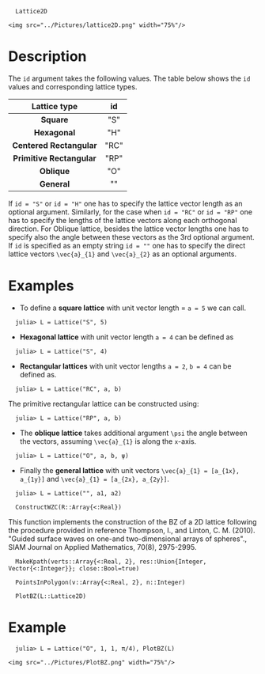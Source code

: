 
```@docs
  Lattice2D
```
```@raw html
<img src="../Pictures/lattice2D.png" width="75%"/>
```
# Description
  The `id` argument takes the following values. The table below shows the `id` values and corresponding lattice types.

| Lattice type              | id   |   
|:-------------------------:|:----:|
| **Square**                | "S"  |
| **Hexagonal**             | "H"  |
| **Centered Rectangular**  | "RC" |
| **Primitive Rectangular** | "RP" |
| **Oblique**               | "O"  |
| **General**               | ""   |

If `id = "S"` or `id = "H"` one has to specify the lattice vector length as an optional argument. Similarly, for the case when `id = "RC"` or `id = "RP"` one has to specify the lengths of the lattice vectors along each orthogonal direction. For Oblique lattice, besides the lattice vector lengths
one has to specify also the angle between these vectors as the 3rd optional argument. If `id` is specified as an empty string `id = ""` one has to specify the direct lattice vectors ``\vec{a}_{1}`` and ``\vec{a}_{2}``
as an optional arguments.


# Examples
* To define a **square lattice** with unit vector length = `a = 5` we can call.
```@julia-repl
  julia> L = Lattice("S", 5)
```
* **Hexagonal lattice** with unit vector length  `a = 4` can be defined as
```@julia-repl
  julia> L = Lattice("S", 4)
```
* **Rectangular lattices** with unit vector lengths `a = 2`, `b = 4` can be defined as.
```@julia-repl
  julia> L = Lattice("RC", a, b)
```
The primitive rectangular lattice can be constructed using:
```@julia-repl
  julia> L = Lattice("RP", a, b)
```
* The **oblique lattice** takes additional argument ``\psi`` the angle between the vectors, assuming ``\vec{a}_{1}`` is along the `x`-axis.

```@julia-repl
  julia> L = Lattice("O", a, b, ψ)
```
* Finally the **general lattice** with unit vectors ``\vec{a}_{1} = [a_{1x}, a_{1y}]`` and ``\vec{a}_{1} = [a_{2x}, a_{2y}]``.

```@julia-repl
  julia> L = Lattice("", a1, a2)
```
```@docs
  ConstructWZC(R::Array{<:Real})
```
This function implements the construction of the BZ of a 2D lattice following the procedure provided in reference
Thompson, I., and Linton, C. M. (2010). "Guided surface waves on one-and two-dimensional arrays of spheres".,
SIAM Journal on Applied Mathematics, 70(8), 2975-2995.

```@docs
  MakeKpath(verts::Array{<:Real, 2}, res::Union{Integer, Vector{<:Integer}}; close::Bool=true)
```
```@docs
  PointsInPolygon(v::Array{<:Real, 2}, n::Integer)
```
```@docs
  PlotBZ(L::Lattice2D)
```
# Example
```@julia-repl
  julia> L = Lattice("O", 1, 1, π/4), PlotBZ(L)
```
```@raw html
<img src="../Pictures/PlotBZ.png" width="75%"/>
```
